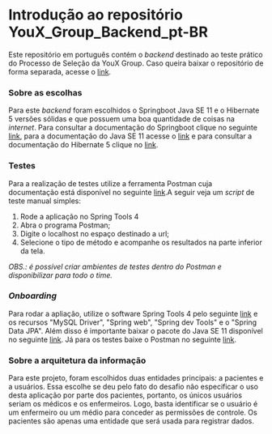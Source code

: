 <h1>Introdução ao repositório YouX_Group_Backend_pt-BR</h1>

<p>Este repositório em português contém o <i>backend</i> destinado ao teste prático do Processo de Seleção da YouX Group. Caso queira baixar o repositório de forma separada, acesse o <a href="https://github.com/LorisLambert/YouX_Group_Backend_pt-BR">link</a>.</p>

<h3>Sobre as escolhas</h3>

<p>Para este <i>backend</i> foram escolhidos o Springboot Java SE 11 e o Hibernate 5 versões sólidas e que possuem uma boa quantidade de coisas na <i>internet</i>. Para consultar a documentação do Springboot clique no seguinte <a href="https://docs.spring.io/spring-boot/docs/current/reference/htmlsingle/">link</a>, para a documentação do Java SE 11 acesse o <a href="https://docs.oracle.com/en/java/javase/11/">link</a> e para consultar a documentação do Hibernate 5 clique no <a href="https://hibernate.org/orm/documentation/5.0/">link</a>.<p>
<h3>Testes</h3>
<p>Para a realização de testes utilize a ferramenta Postman cuja documentação está disponível no seguinte <a href="https://learning.postman.com/docs/getting-started/introduction/">link</a>.A seguir veja um <i>script</i> de teste manual simples:</p>
<ol>
    <li>Rode a aplicação no Spring Tools 4</li>
    <li>Abra o programa Postman;</li>
    <li>Digite o localhost no espaço destinado a url;</li>
    <li>Selecione o tipo de método e acompanhe os resultados na parte inferior da tela.</li>
</ol>
<i>OBS.: é possível criar ambientes de testes dentro do Postman e disponibilizar para todo o time.</i>
<h3><i>Onboarding</i></h3>

<p>Para rodar a apliação, utilize o software Spring Tools 4 pelo seguinte <a href="https://spring.io/tools">link</a> e os recursos "MySQL Driver", "Spring web", "Spring dev Tools" e o "Spring Data JPA". Além disso é importante baixar o pacote do Java SE 11 disponível no seguinte <a href="https://www.oracle.com/java/technologies/javase/jdk11-archive-downloads.html">link</a>. Já para os testes baixe o Postman no seguinte <a href="https://www.postman.com/downloads/">link</a>.</p>

<h3>Sobre a arquitetura da informação</h3>

<p>Para este projeto, foram escolhidos duas entidades principais: a pacientes e a usuários. Essa escolhe se deu pelo fato do desafio não especificar o uso desta aplicação por parte dos pacientes, portanto, os únicos usuários seriam os médicos e os enfermeiros. Logo, basta identificar se o usuário é um enfermeiro ou um médio para conceder as permissões de controle. Os pacientes são apenas uma entidade que será usada para registrar dados.</p>

